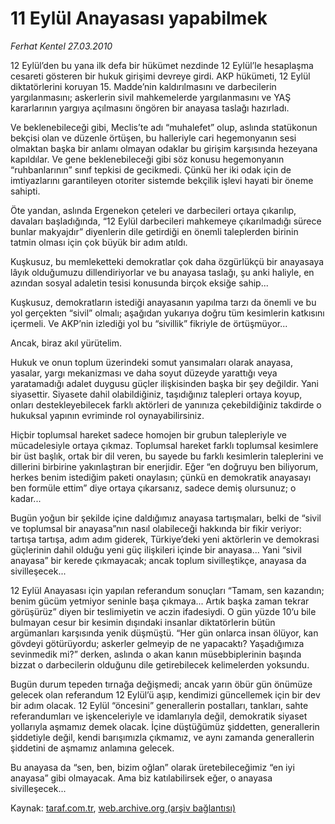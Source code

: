 # 11 Eylül Anayasası yapabilmek

*Ferhat Kentel 27.03.2010*

<div class="yazi"><p>12 Eylül’den bu yana ilk defa bir hükümet nezdinde 12 Eylül’le hesaplaşma cesareti gösteren bir hukuk girişimi devreye girdi. AKP hükümeti, 12 Eylül diktatörlerini koruyan 15. Madde’nin kaldırılmasını ve darbecilerin yargılanmasını; askerlerin sivil mahkemelerde yargılanmasını ve YAŞ kararlarının yargıya açılmasını öngören bir anayasa taslağı hazırladı.</p>
<p>Ve beklenebileceği gibi, Meclis’te adı “muhalefet” olup, aslında statükonun bekçisi olan ve düzenle örtüşen, bu halleriyle cari hegemonyanın sesi olmaktan başka bir anlamı olmayan odaklar bu girişim karşısında hezeyana kapıldılar. Ve gene beklenebileceği gibi söz konusu hegemonyanın “ruhbanlarının” sınıf tepkisi de gecikmedi. Çünkü her iki odak için de imtiyazlarını garantileyen otoriter sistemde bekçilik işlevi hayati bir öneme sahipti.</p>
<p>Öte yandan, aslında Ergenekon çeteleri ve darbecileri ortaya çıkarılıp, davaları başladığında, “12 Eylül darbecileri mahkemeye çıkarılmadığı sürece bunlar makyajdır” diyenlerin dile getirdiği en önemli taleplerden birinin tatmin olması için çok büyük bir adım atıldı.</p>
<p>Kuşkusuz, bu memleketteki demokratlar çok daha özgürlükçü bir anayasaya lâyık olduğumuzu dillendiriyorlar ve bu anayasa taslağı, şu anki haliyle, en azından sosyal adaletin tesisi konusunda birçok eksiğe sahip...</p>
<p>Kuşkusuz, demokratların istediği anayasanın yapılma tarzı da önemli ve bu yol gerçekten “sivil” olmalı; aşağıdan yukarıya doğru tüm kesimlerin katkısını içermeli. Ve AKP’nin izlediği yol bu “sivillik” fikriyle de örtüşmüyor...</p>
<p>Ancak, biraz akıl yürütelim.</p>
<p>Hukuk ve onun toplum üzerindeki somut yansımaları olarak anayasa, yasalar, yargı mekanizması ve daha soyut düzeyde yarattığı veya yaratamadığı adalet duygusu güçler ilişkisinden başka bir şey değildir. Yani siyasettir. Siyasete dahil olabildiğiniz, taşıdığınız talepleri ortaya koyup, onları destekleyebilecek farklı aktörleri de yanınıza çekebildiğiniz takdirde o hukuksal yapının evriminde rol oynayabilirsiniz.</p>
<p>Hiçbir toplumsal hareket sadece homojen bir grubun talepleriyle ve mücadelesiyle ortaya çıkmaz. Toplumsal hareket farklı toplumsal kesimlere bir üst başlık, ortak bir dil veren, bu sayede bu farklı kesimlerin taleplerini ve dillerini birbirine yakınlaştıran bir enerjidir. Eğer “en doğruyu ben biliyorum, herkes benim istediğim paketi onaylasın; çünkü en demokratik anayasayı ben formüle ettim” diye ortaya çıkarsanız, sadece demiş olursunuz; o kadar...</p>
<p>Bugün yoğun bir şekilde içine daldığımız anayasa tartışmaları, belki de “sivil ve toplumsal bir anayasa”nın nasıl olabileceği hakkında bir fikir veriyor: tartışa tartışa, adım adım giderek, Türkiye’deki yeni aktörlerin ve demokrasi güçlerinin dahil olduğu yeni güç ilişkileri içinde bir anayasa... Yani “sivil anayasa” bir kerede çıkmayacak; ancak toplum sivilleştikçe, anayasa da sivilleşecek...</p>
<p>12 Eylül Anayasası için yapılan referandum sonuçları “Tamam, sen kazandın; benim gücüm yetmiyor seninle başa çıkmaya... Artık başka zaman tekrar görüşürüz” diyen bir teslimiyetin ve aczin ifadesiydi. O gün yüzde 10’u bile bulmayan cesur bir kesimin dışındaki insanlar diktatörlerin bütün argümanları karşısında yenik düşmüştü. “Her gün onlarca insan ölüyor, kan gövdeyi götürüyordu; askerler gelmeyip de ne yapacaktı? Yaşadığımıza sevinmedik mi?” derken, aslında o akan kanın müsebbiplerinin başında bizzat o darbecilerin olduğunu dile getirebilecek kelimelerden yoksundu.</p>
<p>Bugün durum tepeden tırnağa değişmedi; ancak yarın öbür gün önümüze gelecek olan referandum 12 Eylül’ü aşıp, kendimizi güncellemek için bir dev bir adım olacak. 12 Eylül “öncesini” generallerin postalları, tankları, sahte referandumları ve işkenceleriyle ve idamlarıyla değil, demokratik siyaset yollarıyla aşmamız demek olacak. İçine düştüğümüz şiddetten, generallerin şiddetiyle değil, kendi barışımızla çıkmamız, ve aynı zamanda generallerin şiddetini de aşmamız anlamına gelecek.</p>
<p>Bu anayasa da “sen, ben, bizim oğlan” olarak üretebileceğimiz “en iyi anayasa” gibi olmayacak. Ama biz katılabilirsek eğer, o anayasa sivilleşecek... </p></div>

Kaynak: [taraf.com.tr](http://www.taraf.com.tr:80/makale/10633.htm), [web.archive.org (arşiv bağlantısı)](http://web.archive.org/web/20100331215808/http://www.taraf.com.tr:80/makale/10633.htm)
